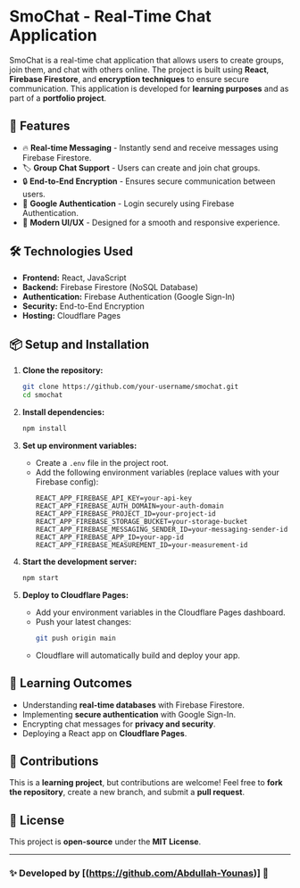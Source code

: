 # SmoChat - Real-Time Chat Application

SmoChat is a real-time chat application that allows users to create groups, join them, and chat with others online. The project is built using **React**, **Firebase Firestore**, and **encryption techniques** to ensure secure communication. This application is developed for **learning purposes** and as part of a **portfolio project**.

## 🚀 Features

- 🔥 **Real-time Messaging** - Instantly send and receive messages using Firebase Firestore.
- 🏷️ **Group Chat Support** - Users can create and join chat groups.
- 🔒 **End-to-End Encryption** - Ensures secure communication between users.
- 🔑 **Google Authentication** - Login securely using Firebase Authentication.
- 🎨 **Modern UI/UX** - Designed for a smooth and responsive experience.

## 🛠️ Technologies Used

- **Frontend:** React, JavaScript
- **Backend:** Firebase Firestore (NoSQL Database)
- **Authentication:** Firebase Authentication (Google Sign-In)
- **Security:** End-to-End Encryption
- **Hosting:** Cloudflare Pages

## 📦 Setup and Installation

1. **Clone the repository:**
   ```bash
   git clone https://github.com/your-username/smochat.git
   cd smochat
   ```

2. **Install dependencies:**
   ```bash
   npm install
   ```

3. **Set up environment variables:**
   - Create a `.env` file in the project root.
   - Add the following environment variables (replace values with your Firebase config):
     ```env
     REACT_APP_FIREBASE_API_KEY=your-api-key
     REACT_APP_FIREBASE_AUTH_DOMAIN=your-auth-domain
     REACT_APP_FIREBASE_PROJECT_ID=your-project-id
     REACT_APP_FIREBASE_STORAGE_BUCKET=your-storage-bucket
     REACT_APP_FIREBASE_MESSAGING_SENDER_ID=your-messaging-sender-id
     REACT_APP_FIREBASE_APP_ID=your-app-id
     REACT_APP_FIREBASE_MEASUREMENT_ID=your-measurement-id
     ```

4. **Start the development server:**
   ```bash
   npm start
   ```

5. **Deploy to Cloudflare Pages:**
   - Add your environment variables in the Cloudflare Pages dashboard.
   - Push your latest changes:
     ```bash
     git push origin main
     ```
   - Cloudflare will automatically build and deploy your app.

## 📖 Learning Outcomes

- Understanding **real-time databases** with Firebase Firestore.
- Implementing **secure authentication** with Google Sign-In.
- Encrypting chat messages for **privacy and security**.
- Deploying a React app on **Cloudflare Pages**.

## 🤝 Contributions

This is a **learning project**, but contributions are welcome! Feel free to **fork the repository**, create a new branch, and submit a **pull request**.

## 📜 License

This project is **open-source** under the **MIT License**.

---

### ✨ Developed by [(https://github.com/Abdullah-Younas)] 🚀

